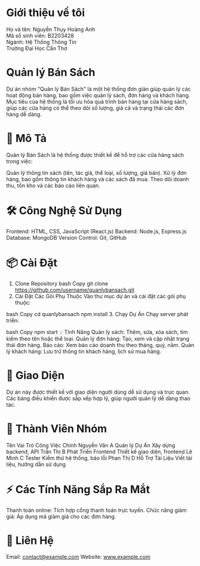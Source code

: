 # Giới thiệu về tôi
Họ và tên: Nguyễn Thụy Hoàng Anh <br>
Mã số sinh viên: B2203428 <br>
Ngành: Hệ Thống Thông Tin <br>
Trường Đại Học Cần Thơ <br>
# Quản lý Bán Sách
Dự án nhóm "Quản lý Bán Sách" là một hệ thống đơn giản giúp quản lý các hoạt động bán hàng, bao gồm việc quản lý sách, đơn hàng và khách hàng. Mục tiêu của hệ thống là tối ưu hóa quá trình bán hàng tại cửa hàng sách, giúp các cửa hàng có thể theo dõi số lượng, giá cả và trạng thái các đơn hàng dễ dàng.

# 📝 Mô Tả
Quản lý Bán Sách là hệ thống được thiết kế để hỗ trợ các cửa hàng sách trong việc:

Quản lý thông tin sách (tên, tác giả, thể loại, số lượng, giá bán).
Xử lý đơn hàng, bao gồm thông tin khách hàng và các sách đã mua.
Theo dõi doanh thu, tồn kho và các báo cáo liên quan.
# 🛠️ Công Nghệ Sử Dụng
Frontend: HTML, CSS, JavaScript (React.js)
Backend: Node.js, Express.js
Database: MongoDB
Version Control: Git, GitHub
# 📦 Cài Đặt
1. Clone Repository
bash
Copy
git clone https://github.com/username/quanlybansach.git
2. Cài Đặt Các Gói Phụ Thuộc
Vào thư mục dự án và cài đặt các gói phụ thuộc:

bash
Copy
cd quanlybansach
npm install
3. Chạy Dự Án
Chạy server phát triển:

bash
Copy
npm start
💡 Tính Năng
Quản lý sách: Thêm, sửa, xóa sách, tìm kiếm theo tên hoặc thể loại.
Quản lý đơn hàng: Tạo, xem và cập nhật trạng thái đơn hàng.
Báo cáo: Xem báo cáo doanh thu theo tháng, quý, năm.
Quản lý khách hàng: Lưu trữ thông tin khách hàng, lịch sử mua hàng.
# 🎨 Giao Diện
Dự án này được thiết kế với giao diện người dùng dễ sử dụng và trực quan. Các bảng điều khiển được sắp xếp hợp lý, giúp người quản lý dễ dàng thao tác.


# 👥 Thành Viên Nhóm
Tên	Vai Trò	Công Việc Chính
Nguyễn Văn A	Quản lý Dự Án	Xây dựng backend, API
Trần Thị B	Phát Triển Frontend	Thiết kế giao diện, frontend
Lê Minh C	Tester	Kiểm thử hệ thống, báo lỗi
Phan Thị D	Hỗ Trợ Tài Liệu	Viết tài liệu, hướng dẫn sử dụng
# ⚡ Các Tính Năng Sắp Ra Mắt
Thanh toán online: Tích hợp cổng thanh toán trực tuyến.
Chức năng giảm giá: Áp dụng mã giảm giá cho các đơn hàng.

# 📧 Liên Hệ
Email: contact@example.com
Website: www.example.com